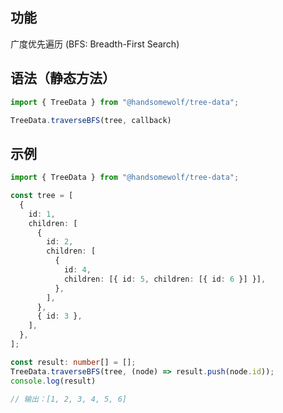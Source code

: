 ## 功能

广度优先遍历 (BFS: Breadth-First Search) 

## 语法（静态方法）

```TypeScript
import { TreeData } from "@handsomewolf/tree-data";

TreeData.traverseBFS(tree, callback)
```

## 示例

```TypeScript
import { TreeData } from "@handsomewolf/tree-data";

const tree = [
  {
    id: 1,
    children: [
      {
        id: 2,
        children: [
          {
            id: 4,
            children: [{ id: 5, children: [{ id: 6 }] }],
          },
        ],
      },
      { id: 3 },
    ],
  },
];

const result: number[] = [];
TreeData.traverseBFS(tree, (node) => result.push(node.id));
console.log(result)

// 输出：[1, 2, 3, 4, 5, 6]

```